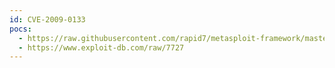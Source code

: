 ```yaml
---
id: CVE-2009-0133
pocs:
  - https://raw.githubusercontent.com/rapid7/metasploit-framework/master/modules/exploits/windows/fileformat/hhw_hhp_indexfile_bof.rb
  - https://www.exploit-db.com/raw/7727
---
```

